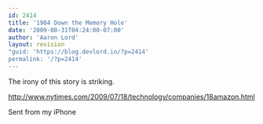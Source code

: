 ```yaml
---
id: 2414
title: '1984 Down the Memory Hole'
date: '2009-08-31T04:24:00-07:00'
author: 'Aaron Lord'
layout: revision
"guid: 'https://blog.devlord.io/?p=2414'
permalink: '/?p=2414'
---
```


The irony of this story is striking.<p><a href="http://www.nytimes.com/2009/07/18/technology/companies/18amazon.html">http://www.nytimes.com/2009/07/18/technology/companies/18amazon.html</a><p>Sent from my iPhone<div class="blogger-post-footer"></div>